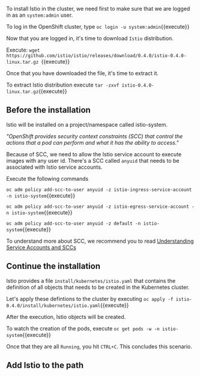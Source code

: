 To install Istio in the cluster, we need first to make sure that we are logged in as an `system:admin` user.

To log in the OpenShift cluster, type `oc login -u system:admin`{{execute}}

Now that you are logged in, it's time to download `Istio` distribution.

Execute: `wget https://github.com/istio/istio/releases/download/0.4.0/istio-0.4.0-linux.tar.gz `{{execute}}

Once that you have downloaded the file, it's time to extract it.

To extract Istio distribution execute `tar -zxvf istio-0.4.0-linux.tar.gz`{{execute}}

## Before the installation

Istio will be installed on a project/namespace called istio-system.

*"OpenShift provides security context constraints (SCC) that control the actions that a pod can perform and what it has the ability to access."*

Because of SCC, we need to allow the Istio service account to execute images with any user id.
There's a SCC called `anyuid` that needs to be associated with Istio service accounts.

Execute the following commands

`oc adm policy add-scc-to-user anyuid -z istio-ingress-service-account -n istio-system`{{execute}}

`oc adm policy add-scc-to-user anyuid -z istio-egress-service-account -n istio-system`{{execute}}

`oc adm policy add-scc-to-user anyuid -z default -n istio-system`{{execute}}

To understand more about SCC, we recommend you to read [Understanding Service Accounts and SCCs](https://blog.openshift.com/understanding-service-accounts-sccs/)

## Continue the installation

Istio provides a file `install/kubernetes/istio.yaml` that contains the definition of all objects that needs to be created in the Kubernetes cluster.

Let's apply these defintions to the cluster by executing `oc apply -f istio-0.4.0/install/kubernetes/istio.yaml`{{execute}}

After the execution, Istio objects will be created.

To watch the creation of the pods, execute `oc get pods -w -n istio-system`{{execute}}

Once that they are all `Running`, you hit `CTRL+C`. This concludes this scenario.

## Add Istio to the path

